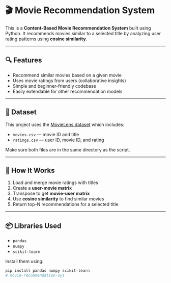 # 🎬 Movie Recommendation System

This is a **Content-Based Movie Recommendation System** built using Python. It recommends movies similar to a selected title by analyzing user rating patterns using **cosine similarity**.

---

## 🔍 Features

- Recommend similar movies based on a given movie
- Uses movie ratings from users (collaborative insights)
- Simple and beginner-friendly codebase
- Easily extendable for other recommendation models

---

## 📂 Dataset

This project uses the [MovieLens dataset](https://grouplens.org/datasets/movielens/) which includes:

- `movies.csv` — movie ID and title
- `ratings.csv` — user ID, movie ID, and rating

Make sure both files are in the same directory as the script.

---

## 🧠 How It Works

1. Load and merge movie ratings with titles  
2. Create a **user-movie matrix**  
3. Transpose to get **movie-user matrix**  
4. Use **cosine similarity** to find similar movies  
5. Return top-N recommendations for a selected title

---

## 📦 Libraries Used

- `pandas`
- `numpy`
- `scikit-learn`

Install them using:

```bash
pip install pandas numpy scikit-learn
# movie-recommendation-sys

